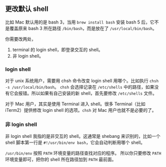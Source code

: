 ## 更改默认 shell

比如 Mac 默认用的是 bash 3，当用 `brew install bash` 安装 bash 5 后，它不是覆盖原来 bash 3 所在路径 `/bin/bash`，而是放在了 `/usr/local/bin/bash`。

你需要改两处，

1. terminal 的 login shell，即登录交互的 shell。
2. 非 login shell。

### login shell

对于 unix 系统用户，需要用 chsh 命令改变 login shell 用哪个。比如执行 `chsh -s /usr/local/bin/bash`。
`chsh` 会选择记录在 `/etc/shells` 中的路径，如果没有它会报错。所以如果有自己安装的新 shell，首先要修改 `/etc/shells` 文件。

对于 Mac 用户，其实是使用 Terminal 进入 shell。很多 Terminal（比如 iTerm2）提供修改 login shell 的选项。`chsh` 对 Mac 用户也就不是必要的了。

### 非 login shell

非 login shell 我指的是非交互的 shell。这通常是 shebang 来识别的，比如一个 shell 脚本第一行是 `#!/usr/bin/env bash`，它会自动判断用哪个 shell。

`/usr/bin/env` 按照 `PATH` 环境变量的路径查找对应的程序。
所以你只要修改 `PATH` 环境变量即可，把你的 shell 所在路径加到 `PATH` 最前面。
